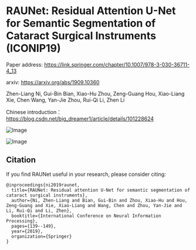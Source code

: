# RAUNet: Residual Attention U-Net for Semantic Segmentation of Cataract Surgical Instruments (ICONIP19)

Paper address: https://link.springer.com/chapter/10.1007/978-3-030-36711-4_13

arxiv: https://arxiv.org/abs/1909.10360

Zhen-Liang Ni, Gui-Bin Bian, Xiao-Hu Zhou, Zeng-Guang Hou, Xiao-Liang Xie, Chen Wang, Yan-Jie Zhou, Rui-Qi Li, Zhen Li

Chinese introduction： https://blog.csdn.net/big_dreamer1/article/details/101228624

![Image](https://github.com/nizhenliang/RAUNet/blob/master/img/RAUNet.png)

![Image](https://github.com/nizhenliang/RAUNet/blob/master/img/AAM.png)

## Citation
If you find RAUNet useful in your research, please consider citing:

```
@inproceedings{ni2019raunet,
  title={RAUNet: Residual attention U-Net for semantic segmentation of cataract surgical instruments},
  author={Ni, Zhen-Liang and Bian, Gui-Bin and Zhou, Xiao-Hu and Hou, Zeng-Guang and Xie, Xiao-Liang and Wang, Chen and Zhou, Yan-Jie and Li, Rui-Qi and Li, Zhen},
  booktitle={International Conference on Neural Information Processing},
  pages={139--149},
  year={2019},
  organization={Springer}
}
```
